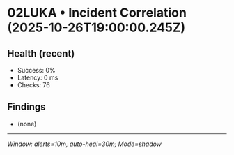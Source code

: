 # 02LUKA • Incident Correlation (2025-10-26T19:00:00.245Z)

## Health (recent)
- Success: 0%
- Latency: 0 ms
- Checks: 76

## Findings
- (none)

---
_Window: alerts=10m, auto-heal=30m; Mode=shadow_